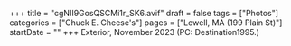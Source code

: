 +++
title = "cgNII9GosQSCMi1r_SK6.avif"
draft = false
tags = ["Photos"]
categories = ["Chuck E. Cheese's"]
pages = ["Lowell, MA (199 Plain St)"]
startDate = ""
+++
Exterior, November 2023 (PC: Destination1995.)
